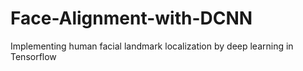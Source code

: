 # Face-Alignment-with-DCNN
Implementing human facial landmark localization by deep learning in Tensorflow
